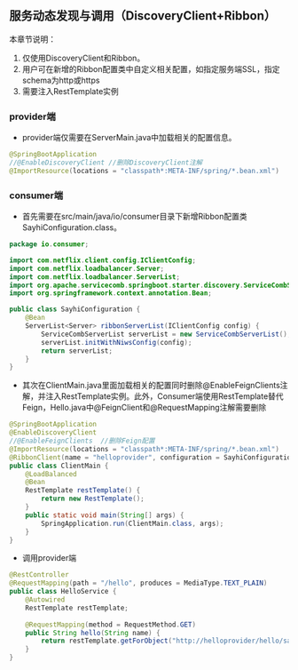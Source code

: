 ## 服务动态发现与调用（DiscoveryClient+Ribbon）

本章节说明：

1. 仅使用DiscoveryClient和Ribbon。
2. 用户可在新增的Ribbon配置类中自定义相关配置，如指定服务端SSL，指定schema为http或https
3. 需要注入RestTemplate实例

### provider端

* provider端仅需要在ServerMain.java中加载相关的配置信息。

```java
@SpringBootApplication
//@EnableDiscoveryClient //删除DiscoveryClient注解
@ImportResource(locations = "classpath*:META-INF/spring/*.bean.xml")
```

### consumer端

* 首先需要在src/main/java/io/consumer目录下新增Ribbon配置类SayhiConfiguration.class。

```java
package io.consumer;

import com.netflix.client.config.IClientConfig;
import com.netflix.loadbalancer.Server;
import com.netflix.loadbalancer.ServerList;
import org.apache.servicecomb.springboot.starter.discovery.ServiceCombServerList;
import org.springframework.context.annotation.Bean;

public class SayhiConfiguration {
    @Bean
    ServerList<Server> ribbonServerList(IClientConfig config) {
        ServiceCombServerList serverList = new ServiceCombServerList();
        serverList.initWithNiwsConfig(config);
        return serverList;
    }
}

```

* 其次在ClientMain.java里面加载相关的配置同时删除@EnableFeignClients注解，并注入RestTemplate实例。此外，Consumer端使用RestTemplate替代Feign，Hello.java中@FeignClient和@RequestMapping注解需要删除

```java
@SpringBootApplication
@EnableDiscoveryClient
//@EnableFeignClients  //删除Feign配置
@ImportResource(locations = "classpath*:META-INF/spring/*.bean.xml")
@RibbonClient(name = "helloprovider", configuration = SayhiConfiguration.class)
public class ClientMain {
    @LoadBalanced
    @Bean
    RestTemplate restTemplate() {
        return new RestTemplate();
    }
    public static void main(String[] args) {
        SpringApplication.run(ClientMain.class, args);
    }
}

```

* 调用provider端

```java
@RestController
@RequestMapping(path = "/hello", produces = MediaType.TEXT_PLAIN)
public class HelloService {
    @Autowired
    RestTemplate restTemplate;
    
    @RequestMapping(method = RequestMethod.GET)
    public String hello(String name) {
        return restTemplate.getForObject("http://helloprovider/hello/sayhi?name=" + name, String.class);
    }
}
```





